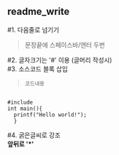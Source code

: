 ## readme_write

#1. 다음줄로 넘기기    
> 문장끝에 스페이스바/엔터 두번

#2. 글자크기는 '#' 이용 (글머리 작성시)  
#3. 소스코드 블록 삽입    
><pre><code>코드내용</code></pre>        
<pre><code>
#include<stdio.h>
int main(){
  printf("Hello world!");
  }
</code></pre>     
  
#4. 굵은글씨로 강조      
**앞뒤로 '*'**     

